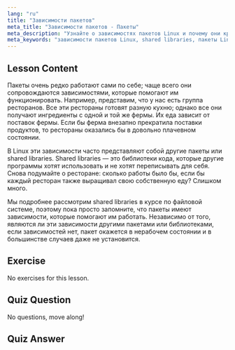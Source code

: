 ```yaml
---
lang: "ru"
title: "Зависимости пакетов"
meta_title: "Зависимости пакетов - Пакеты"
meta_description: "Узнайте о зависимостях пакетов Linux и почему они критически важны для установки программного обеспечения. Разберитесь с shared libraries и избегайте поврежденных пакетов. Начните свой путь в Linux!"
meta_keywords: "зависимости пакетов Linux, shared libraries, пакеты Linux, управление пакетами, учебник Linux, Linux для начинающих, руководство Linux"
---
```


## Lesson Content

Пакеты очень редко работают сами по себе; чаще всего они сопровождаются зависимостями, которые помогают им функционировать. Например, представим, что у нас есть группа ресторанов. Все эти рестораны готовят разную кухню; однако все они получают ингредиенты с одной и той же фермы. Их еда зависит от поставок фермы. Если бы ферма внезапно прекратила поставки продуктов, то рестораны оказались бы в довольно плачевном состоянии.

В Linux эти зависимости часто представляют собой другие пакеты или shared libraries. Shared libraries — это библиотеки кода, которые другие программы хотят использовать и не хотят переписывать для себя. Снова подумайте о ресторане: сколько работы было бы, если бы каждый ресторан также выращивал свою собственную еду? Слишком много.

Мы подробнее рассмотрим shared libraries в курсе по файловой системе, поэтому пока просто запомните, что пакеты имеют зависимости, которые помогают им работать. Независимо от того, являются ли эти зависимости другими пакетами или библиотеками, если зависимостей нет, пакет окажется в нерабочем состоянии и в большинстве случаев даже не установится.

## Exercise

No exercises for this lesson.

## Quiz Question

No questions, move along!

## Quiz Answer
